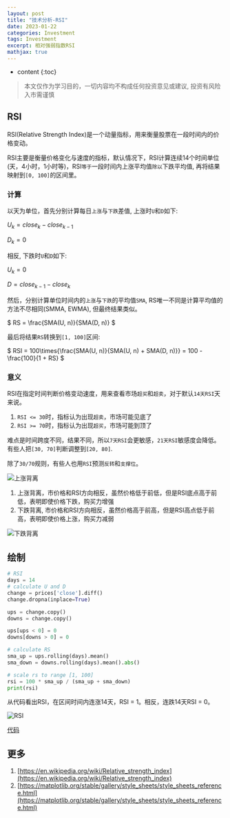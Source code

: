 ```yaml
---
layout: post
title: "技术分析-RSI"
date: 2023-01-22
categories: Investment
tags: Investment
excerpt: 相对强弱指数RSI
mathjax: true
---
```


* content
{:toc}

> 本文仅作为学习目的，一切内容均不构成任何投资意见或建议, 投资有风险入市需谨慎

## RSI

RSI(Relative Strength Index)是一个动量指标，用来衡量股票在一段时间内的价格变动。

RSI主要是衡量价格变化与速度的指标，默认情况下，RSI计算连续14个时间单位(天，4小时，1小时等)，RSI`等于`一段时间内上涨平均值`除以`下跌平均值, 再将结果映射到`[0, 100]`的区间里。

### 计算

以天为单位，首先分别计算每日`上涨`与`下跌`差值, 上涨时`U`和`D`如下:

$U_k = close_k - close_{k-1}$

$D_k = 0$

相反, 下跌时`U`和`D`如下:

$U_k = 0$

$D=close_{k-1} - close_k$

然后，分别计算单位时间内的`上涨`与`下跌`的平均值`SMA`, RS唯一不同是计算平均值的方法不尽相同(SMMA, EWMA), 但最终结果类似。

$
RS = \frac{SMA(U, n)}{SMA(D, n)}
$

最后将结果`RS`转换到`[1, 100]`区间:

$
RSI = 100\times{\frac{SMA(U, n)}{SMA(U, n) + SMA(D, n)}}
= 100 - \frac{100}{1 + RS}
$

### 意义

RSI在指定时间判断价格变动速度，用来查看市场`超买`和`超卖`，对于默认`14天RSI`天来说。
1. `RSI <= 30`时，指标认为出现`超卖`，市场可能见底了
2. `RSI >= 70`时，指标认为出现`超买`，市场可能到顶了

难点是时间跨度不同，结果不同，所以`7天RSI`会更敏感，`21天RSI`敏感度会降低。有些人把`[30, 70]`判断调整到`[20, 80]`.

除了`30/70`规则，有些人也用`RSI`预测`反转`和`支撑位`。

![上涨背离]({{site.static}}/images/investment-rsi-bullish-divergence.jpg)

1. 上涨背离，市价格和RSI方向相反，虽然价格低于前低，但是RSI底点高于前低，表明即使价格下跌，购买力增强
2. 下跌背离, 市价格和RSI方向相反，虽然价格高于前高，但是RSI高点低于前高，表明即使价格上涨，购买力减弱

![下跌背离]({{site.static}}/images/investment-rsi-bearish-divergence.jpg)

## 绘制

```python
# RSI
days = 14
# calculate U and D
change = prices['close'].diff()
change.dropna(inplace=True)

ups = change.copy()
downs = change.copy()

ups[ups < 0] = 0
downs[downs > 0] = 0

# calculate RS
sma_up = ups.rolling(days).mean()
sma_down = downs.rolling(days).mean().abs()

# scale rs to range [1, 100]
rsi = 100 * sma_up / (sma_up + sma_down)
print(rsi)
```

从代码看出RSI，在区间时间内连涨14天，RSI = 1。相反，连跌14天RSI = 0。

![RSI]({{site.static}}/images/investment_lesson_02.png)

[代码](https://github.com/geemaple/learning/blob/main/learn_analysis/lesson-02-rsi.py)

## 更多

1. [https://en.wikipedia.org/wiki/Relative_strength_index](https://en.wikipedia.org/wiki/Relative_strength_index)
2. [https://matplotlib.org/stable/gallery/style_sheets/style_sheets_reference.html](https://matplotlib.org/stable/gallery/style_sheets/style_sheets_reference.html)